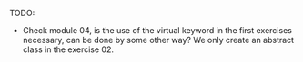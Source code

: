 TODO:

-   Check module 04, is the use of the virtual keyword in the first exercises necessary, can be done by some other way? We only create an abstract class in the exercise 02.
